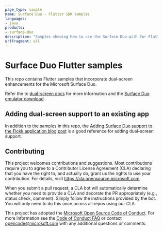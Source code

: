 ```yaml
---
page_type: sample
name: Surface Duo - Flutter SDK samples
languages:
- java
products:
- surface-duo
description: "Samples showing how to use the Surface Duo with for Flutter for Android app development."
urlFragment: all
---
```

# Surface Duo Flutter samples

This repo contains Flutter samples that incorporate dual-screen enhancements for the Microsoft Surface Duo.

Refer the to [dual-screen docs](https://docs.microsoft.com/dual-screen/) for more information and the [Surface Duo emulator download](https://docs.microsoft.com/dual-screen/android/emulator/).

## Adding dual-screen support to an existing app

In addition to the samples in this repo, the [Adding Surface Duo support to the Flokk application blog post](https://devblogs.microsoft.com/surface-duo/adding-microsoft-surface-duo-support-to-the-flokk-application/) is a good reference for adding dual-screen support.

## Contributing

This project welcomes contributions and suggestions.  Most contributions require you to agree to a
Contributor License Agreement (CLA) declaring that you have the right to, and actually do, grant us
the rights to use your contribution. For details, visit https://cla.opensource.microsoft.com.

When you submit a pull request, a CLA bot will automatically determine whether you need to provide
a CLA and decorate the PR appropriately (e.g., status check, comment). Simply follow the instructions
provided by the bot. You will only need to do this once across all repos using our CLA.

This project has adopted the [Microsoft Open Source Code of Conduct](https://opensource.microsoft.com/codeofconduct/).
For more information see the [Code of Conduct FAQ](https://opensource.microsoft.com/codeofconduct/faq/) or
contact [opencode@microsoft.com](mailto:opencode@microsoft.com) with any additional questions or comments.
